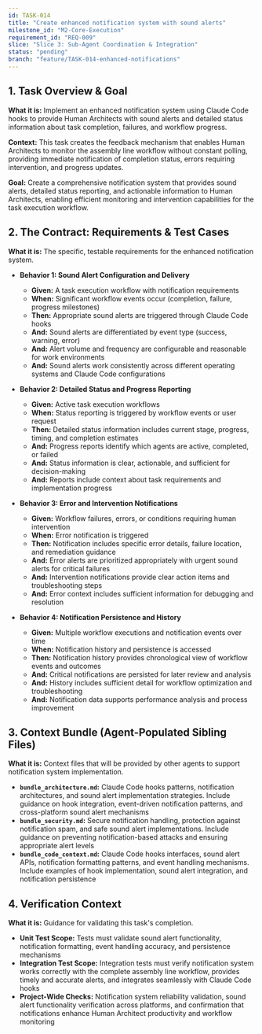 ```yaml
---
id: TASK-014
title: "Create enhanced notification system with sound alerts"
milestone_id: "M2-Core-Execution"
requirement_id: "REQ-009"
slice: "Slice 3: Sub-Agent Coordination & Integration"
status: "pending"
branch: "feature/TASK-014-enhanced-notifications"
---
```


## 1. Task Overview & Goal

**What it is:** Implement an enhanced notification system using Claude Code hooks to provide Human Architects with sound alerts and detailed status information about task completion, failures, and workflow progress.

**Context:** This task creates the feedback mechanism that enables Human Architects to monitor the assembly line workflow without constant polling, providing immediate notification of completion status, errors requiring intervention, and progress updates.

**Goal:** Create a comprehensive notification system that provides sound alerts, detailed status reporting, and actionable information to Human Architects, enabling efficient monitoring and intervention capabilities for the task execution workflow.

## 2. The Contract: Requirements & Test Cases

**What it is:** The specific, testable requirements for the enhanced notification system.

* **Behavior 1: Sound Alert Configuration and Delivery**
  * **Given:** A task execution workflow with notification requirements
  * **When:** Significant workflow events occur (completion, failure, progress milestones)
  * **Then:** Appropriate sound alerts are triggered through Claude Code hooks
  * **And:** Sound alerts are differentiated by event type (success, warning, error)
  * **And:** Alert volume and frequency are configurable and reasonable for work environments
  * **And:** Sound alerts work consistently across different operating systems and Claude Code configurations

* **Behavior 2: Detailed Status and Progress Reporting**
  * **Given:** Active task execution workflows
  * **When:** Status reporting is triggered by workflow events or user request
  * **Then:** Detailed status information includes current stage, progress, timing, and completion estimates
  * **And:** Progress reports identify which agents are active, completed, or failed
  * **And:** Status information is clear, actionable, and sufficient for decision-making
  * **And:** Reports include context about task requirements and implementation progress

* **Behavior 3: Error and Intervention Notifications**
  * **Given:** Workflow failures, errors, or conditions requiring human intervention
  * **When:** Error notification is triggered
  * **Then:** Notification includes specific error details, failure location, and remediation guidance
  * **And:** Error alerts are prioritized appropriately with urgent sound alerts for critical failures
  * **And:** Intervention notifications provide clear action items and troubleshooting steps
  * **And:** Error context includes sufficient information for debugging and resolution

* **Behavior 4: Notification Persistence and History**
  * **Given:** Multiple workflow executions and notification events over time
  * **When:** Notification history and persistence is accessed
  * **Then:** Notification history provides chronological view of workflow events and outcomes
  * **And:** Critical notifications are persisted for later review and analysis
  * **And:** History includes sufficient detail for workflow optimization and troubleshooting
  * **And:** Notification data supports performance analysis and process improvement

## 3. Context Bundle (Agent-Populated Sibling Files)

**What it is:** Context files that will be provided by other agents to support notification system implementation.

* **`bundle_architecture.md`:** Claude Code hooks patterns, notification architectures, and sound alert implementation strategies. Include guidance on hook integration, event-driven notification patterns, and cross-platform sound alert mechanisms
* **`bundle_security.md`:** Secure notification handling, protection against notification spam, and safe sound alert implementations. Include guidance on preventing notification-based attacks and ensuring appropriate alert levels
* **`bundle_code_context.md`:** Claude Code hooks interfaces, sound alert APIs, notification formatting patterns, and event handling mechanisms. Include examples of hook implementation, sound alert integration, and notification persistence

## 4. Verification Context

**What it is:** Guidance for validating this task's completion.

* **Unit Test Scope:** Tests must validate sound alert functionality, notification formatting, event handling accuracy, and persistence mechanisms
* **Integration Test Scope:** Integration tests must verify notification system works correctly with the complete assembly line workflow, provides timely and accurate alerts, and integrates seamlessly with Claude Code hooks
* **Project-Wide Checks:** Notification system reliability validation, sound alert functionality verification across platforms, and confirmation that notifications enhance Human Architect productivity and workflow monitoring